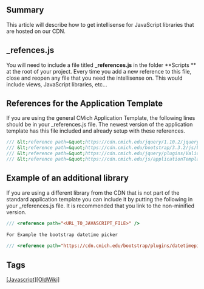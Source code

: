 ## Summary
​This article will describe how to get intellisense for JavaScript libraries that are hosted on our CDN.
## _refences.js  

You will need to include a file titled **_references.js** in the folder **Scripts **​at the root of your project. Every time you add a new reference to this file, close and reopen any file that you need the intellisense on. This would include views, JavaScript libraries, etc...​  

## ​​​​​References for the Application Template  

If you are using the general CMich Application Template, the following lines should be in your _references.js file. The newest version of the application template has this file included and already setup with these references.​  

~~~Javascript
/// &lt;reference path=&quot;https://cdn.cmich.edu/jquery/1.10.2/jquery-1.10.2.js&quot; /&gt; 
/// &lt;reference path=&quot;https://cdn.cmich.edu/bootstrap/3.3.2/js/bootstrap.js&quot; /&gt; 
/// &lt;reference path=&quot;https://cdn.cmich.edu/jquery/plugins/ValidateUnobtrusive/5.2.3/jquery.validate.unobtrusive.js&quot; /&gt; 
/// &lt;reference path=&quot;https://cdn.cmich.edu/js/applicationTemplate/1.0.0/applicationTemplate.js&quot; /&gt; 
~~~

## ​​​​Example of an additional library   

If you are using a different library from the CDN that is not part of the standard application template you can include it by putting the following in your _references.js file. It is recommended that you link to the non-minified version.  

~~~Javascript
/// <reference path="<URL_TO_JAVASCRIPT_FILE>" />
 
For Example the bootstrap datetime picker
 
/// <reference path="https://cdn.cmich.edu/bootstrap/plugins/datetimepicker/4.17.37/js/bootstrap-datetimepicker.js" />
~~~

## Tags
[[Javascript]](https://code.cmich.edu/search?project_id=365&repository_ref=master&scope=wiki_blobs&search=JavascriptTag)​​
[[OldWiki]](https://code.cmich.edu/search?project_id=365&repository_ref=master&scope=wiki_blobs&search=OldWikiTag)